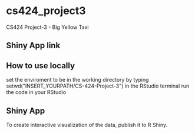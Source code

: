 # cs424_project3
CS424 Project-3 - Big Yellow Taxi

## Shiny App link

## How to use locally
set the enviroment to be in the working directory by typing setwd("INSERT_YOURPATH/CS-424-Project-3") in the RStudio terminal run the code in your RStudio

## Shiny App
To create interactive visualization of the data, publish it to R Shiny.

